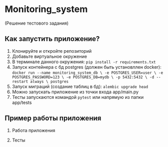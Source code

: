 # Monitoring_system
(Решение тестового задания)

## Как запустить приложение?
1. Клонируйте и откройте репозиторий
2. Добавьте виртуальное окружение
3. В терминале данного окружения:
`pip install -r requirements.txt`
4. Запуск контейнера с бд postgres (должен быть установллен docker):
`docker run --name monitoring_system_db \
  -e POSTGRES_USER=user \
  -e POSTGRES_PASSWORD=123 \
  -e POSTGRES_DB=mydb \
  -p 5432:5432 \
  -d --restart always \
  postgres`
5. Запуск миграций (создание таблиц в бд):
`alembic upgrade head`
6. Можно запускать приложение из точки входа app/main.py
7. Тесты запускаются командой `pytest` или напрямую из папки app/tests


## Пример работы приложения
1) Работа приложения

2) Тесты